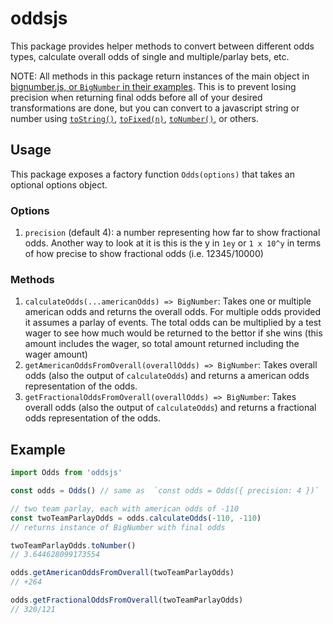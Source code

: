 # oddsjs

This package provides helper methods to convert between different odds types,
calculate overall odds of single and multiple/parlay bets, etc.

NOTE: All methods in this package return instances of the main object in
[bignumber.js, or `BigNumber` in their examples](https://www.npmjs.com/package/bignumber.js).
This is to prevent losing precision when returning final odds before all of your desired transformations
are done, but you can convert to a javascript string or number using
[`toString()`](https://mikemcl.github.io/bignumber.js/#toS),
[`toFixed(n)`](https://mikemcl.github.io/bignumber.js/#toFix),
[`toNumber()`](https://mikemcl.github.io/bignumber.js/#toN), or others.

## Usage

This package exposes a factory function `Odds(options)` that takes an optional options object.

### Options

1. `precision` (default 4): a number representing how far to show fractional odds. Another way to look at it is this is the y in `1ey` or `1 x 10^y` in terms of how precise to show fractional odds (i.e. 12345/10000)

### Methods

1. `calculateOdds(...americanOdds) => BigNumber`: Takes one or multiple american odds and returns the overall odds. For multiple odds provided it assumes a parlay of events. The total odds can be multiplied by a test wager to see how much would be returned to the bettor if she wins (this amount includes the wager, so total amount returned including the wager amount)
2. `getAmericanOddsFromOverall(overallOdds) => BigNumber`: Takes overall odds (also the output of `calculateOdds`) and returns a american odds representation of the odds.
3. `getFractionalOddsFromOverall(overallOdds) => BigNumber`: Takes overall odds (also the output of `calculateOdds`) and returns a fractional odds representation of the odds.

## Example

```js
import Odds from 'oddsjs'

const odds = Odds() // same as  `const odds = Odds({ precision: 4 })`

// two team parlay, each with american odds of -110
const twoTeamParlayOdds = odds.calculateOdds(-110, -110)
// returns instance of BigNumber with final odds

twoTeamParlayOdds.toNumber()
// 3.644628099173554

odds.getAmericanOddsFromOverall(twoTeamParlayOdds)
// +264

odds.getFractionalOddsFromOverall(twoTeamParlayOdds)
// 320/121
```